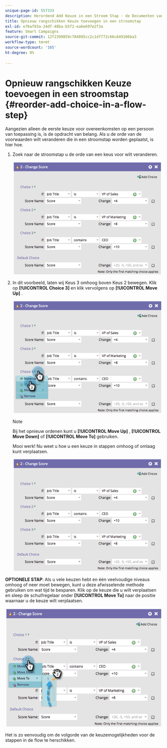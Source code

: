 ```yaml
---
unique-page-id: 557333
description: Herordend Add Keuze in een Stroom Stap - de Documenten van Marketo - de Documentatie van het Product
title: Opnieuw rangschikken Keuze toevoegen in een stroomstap
exl-id: e76af93a-24df-48ba-b5f2-ea6e697e2f3a
feature: Smart Campaigns
source-git-commit: 12f2399859c784095cc2c1df772c66c649106ba3
workflow-type: tm+mt
source-wordcount: '165'
ht-degree: 0%

---
```


# Opnieuw rangschikken Keuze toevoegen in een stroomstap {#reorder-add-choice-in-a-flow-step}

Aangezien alleen de eerste keuze voor overeenkomsten op een persoon van toepassing is, is de opdracht van belang. Als u de orde van de voorwaarden wilt veranderen die in een stroomstap worden geplaatst, is hier hoe.

1. Zoek naar de stroomstap u de orde van een keus voor wilt veranderen.

   ![](assets/reorder-add-choice-in-a-flow-step-1.png)

1. In dit voorbeeld, laten wij Keus 3 omhoog boven Keus 2 bewegen. Klik op **[!UICONTROL Choice 3]** en klik vervolgens op **[!UICONTROL Move Up]** .

   ![](assets/reorder-add-choice-in-a-flow-step-2.png)

   >[!NOTE]
   >
   >Bij het opnieuw ordenen kunt u **[!UICONTROL Move Up]** , **[!UICONTROL Move Down]** of **[!UICONTROL Move To]** gebruiken.

   Mooi werk! Nu weet u hoe u een keuze in stappen omhoog of omlaag kunt verplaatsen.

   ![](assets/reorder-add-choice-in-a-flow-step-3.png)

**OPTIONELE STAP**: Als u vele keuzen hebt en één veelvoudige niveaus omhoog of neer moet bewegen, kunt u deze afwisselende methode gebruiken om wat tijd te besparen. Klik op de keuze die u wilt verplaatsen en sleep de schuifregelaar onder **[!UICONTROL Move To]** naar de positie waarnaar u de keuze wilt verplaatsen.

![](assets/reorder-add-choice-in-a-flow-step-4.png)

Het is zo eenvoudig om de volgorde van de keuzemogelijkheden voor de stappen in de flow te herschikken.
